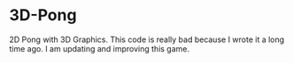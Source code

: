 # 3D-Pong
2D Pong with 3D Graphics. This code is really bad because I wrote it a long time ago. I am updating and improving this game.
